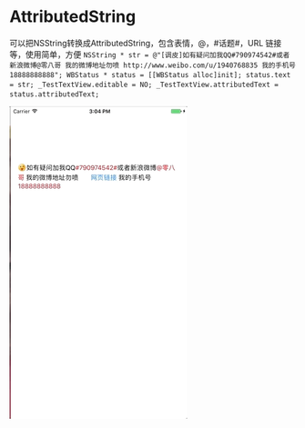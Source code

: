 # AttributedString
可以把NSString转换成AttributedString，包含表情，@，#话题#，URL 链接等，使用简单，方便
`NSString * str = @"[调皮]如有疑问加我QQ#790974542#或者新浪微博@零八哥 我的微博地址勿喷 http://www.weibo.com/u/1940768835 我的手机号18888888888";
    WBStatus * status = [[WBStatus alloc]init];
    status.text = str;
    _TestTextView.editable = NO;
    _TestTextView.attributedText = status.attributedText;`


![image](https://github.com/wangwenbo0455/AttributedString/blob/master/AttributedString/AttributedString/111.gif)
